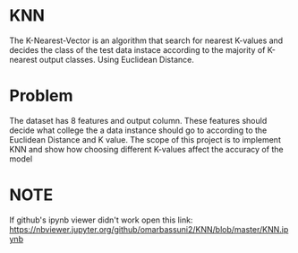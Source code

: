 # KNN
The K-Nearest-Vector is an algorithm that search for nearest K-values and decides the class of the test data instace according to the majority of K-nearest output classes. Using Euclidean Distance.
# Problem
The dataset has 8 features and output column.
These features should decide what college the a data instance should go to according to the Euclidean Distance and K value.
The scope of this project is to implement KNN and show how choosing different K-values affect the accuracy of the model 
# NOTE
If github's ipynb viewer didn't work open this link: https://nbviewer.jupyter.org/github/omarbassuni2/KNN/blob/master/KNN.ipynb
